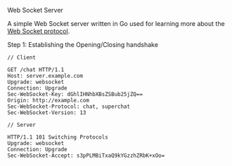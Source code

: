 Web Socket Server

A simple Web Socket server written in Go used for learning more about the [Web Socket protocol](https://datatracker.ietf.org/doc/html/rfc6455#section-1.2).

Step 1: Establishing the Opening/Closing handshake

```
// Client

GET /chat HTTP/1.1
Host: server.example.com
Upgrade: websocket
Connection: Upgrade
Sec-WebSocket-Key: dGhlIHNhbXBsZSBub25jZQ==
Origin: http://example.com
Sec-WebSocket-Protocol: chat, superchat
Sec-WebSocket-Version: 13
```

```
// Server

HTTP/1.1 101 Switching Protocols
Upgrade: websocket
Connection: Upgrade
Sec-WebSocket-Accept: s3pPLMBiTxaQ9kYGzzhZRbK+xOo=
```
